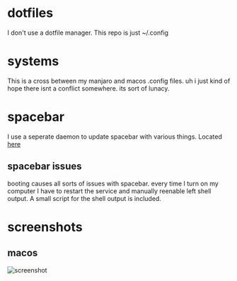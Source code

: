 # dotfiles
I don't use a dotfile manager. This repo is just ~/.config
# systems
This is a cross between my manjaro and macos .config files. uh i just kind of hope there isnt a conflict somewhere. its sort of lunacy.
# spacebar
I use a seperate daemon to update spacebar with various things. Located [here](https://github.com/XcodeBoi/spacebar-updater)
## spacebar issues
booting causes all sorts of issues with spacebar. every time I turn on my computer I have to restart the service and manually reenable left shell output. A small script for the shell output is included.
# screenshots
## macos
![screenshot](https://textedit.dev/image_cdn/dotfiles/screenshot.png)
